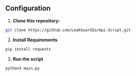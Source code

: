 ## Configuration

 1. **Clone this repository:**

   ```sh
   git clone https://github.com/LeakGuardIo/Api-Script.git
   ```
 2. **Install Requirements**
 ```sh
 pip install requests
 ```

 3. **Run the script**
 ```sh
 python3 main.py
 ```
